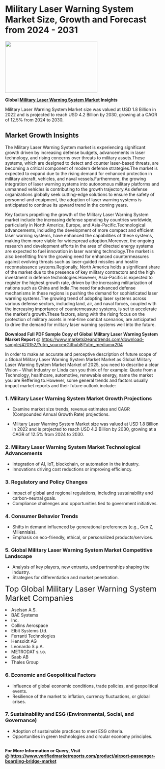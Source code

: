 <H1>Military Laser Warning System Market Size, Growth and Forecast from 2024 - 2031</H1><img class="aligncenter size-medium wp-image-584254" src="https://thirdeyenews.in/wp-content/uploads/2024/09/Global-Market-Research-300x168.jpeg" alt="" width="300" height="168" /><p><strong>Global&nbsp;<a href="https://www.marketsizeandtrends.com/download-sample/420152/?utm_source=Github8j?utm_medium=204">Military Laser Warning System Market</a> Insights</strong></p><p>Military Laser Warning System Market size was valued at USD 1.8 Billion in 2022 and is projected to reach USD 4.2 Billion by 2030, growing at a CAGR of 12.5% from 2024 to 2030.</p><p><h2>Market Growth Insights</h2> <p>The Military Laser Warning System market is experiencing significant growth driven by increasing defense budgets, advancements in laser technology, and rising concerns over threats to military assets.These systems, which are designed to detect and counter laser-based threats, are becoming a critical component of modern defense strategies.The market is expected to expand due to the rising demand for enhanced protection in military aircraft, vehicles, and naval vessels.Furthermore, the growing integration of laser warning systems into autonomous military platforms and unmanned vehicles is contributing to the growth trajectory.As defense organizations globally seek cutting-edge solutions to ensure the safety of personnel and equipment, the adoption of laser warning systems is anticipated to continue its upward trend in the coming years.</p> <p>Key factors propelling the growth of the Military Laser Warning System market include the increasing defense spending by countries worldwide, particularly in North America, Europe, and Asia-Pacific.Technological advancements, including the development of more compact and efficient laser warning systems, have enhanced the capabilities of these systems, making them more viable for widespread adoption.Moreover, the ongoing research and development efforts in the area of directed energy systems are expected to fuel innovation in laser warning technology.The market is also benefitting from the growing need for enhanced countermeasures against evolving threats such as laser-guided missiles and hostile reconnaissance systems.Regionally, North America holds a significant share of the market due to the presence of key military contractors and the high investment in defense technologies.However, Asia-Pacific is expected to register the highest growth rate, driven by the increasing militarization of nations such as China and India.The need for advanced defense mechanisms in these regions is pushing the demand for sophisticated laser warning systems.The growing trend of adopting laser systems across various defense sectors, including land, air, and naval forces, coupled with the increasing importance of countermeasure systems, is set to accelerate the market's growth.These factors, along with the rising focus on the protection of military assets in real-time combat scenarios, are anticipated to drive the demand for military laser warning systems well into the future.</p> <p><span class=""><strong>Download Full PDF Sample Copy of Global Military Laser Warning System Market Report</strong> @ <a href="https://www.marketsizeandtrends.com/download-sample/420152/?utm_source=Github8j?utm_medium=204" target="_blank">https://www.marketsizeandtrends.com/download-sample/420152/?utm_source=Github8j?utm_medium=204</a></span></p><p>In order to make an accurate and perceptive description of future scope of a Global&nbsp;Military Laser Warning System Market Market as Global&nbsp;Military Laser Warning System Market Market of 2025, you need to describe a clear Vision &ndash; What Industry or Linda can you think of for example: Quote from a Technology, healthcare, automotive, renewable energy, name the market you are Reffering to.However, some general trends and factors usually impact market reports and their future outlook include:</p><h3>1.&nbsp;<strong>Military Laser Warning System Market Growth Projections</strong></h3><ul><li>Examine market size trends, revenue estimates and CAGR (Compounded Annual Growth Rate) projections.</li><li><p>Military Laser Warning System Market size was valued at USD 1.8 Billion in 2022 and is projected to reach USD 4.2 Billion by 2030, growing at a CAGR of 12.5% from 2024 to 2030.</p></li></ul><h3>2.&nbsp;<strong>Military Laser Warning System Market Technological Advancements</strong></h3><ul><li>Integration of AI, IoT, blockchain, or automation in the industry.</li><li>Innovations driving cost reductions or improving efficiency.</li></ul><h3>3.&nbsp;<strong>Regulatory and Policy Changes</strong></h3><ul><li>Impact of global and regional regulations, including sustainability and carbon-neutral goals.</li><li>Compliance challenges and opportunities tied to government initiatives.</li></ul><h3>4.&nbsp;<strong>Consumer Behavior Trends</strong></h3><ul><li>Shifts in demand influenced by generational preferences (e.g., Gen Z, Millennials).</li><li>Emphasis on eco-friendly, ethical, or personalized products/services.</li></ul><h3>5.&nbsp;<strong>Global Military Laser Warning System Market Competitive Landscape</strong></h3><ul><li>Analysis of key players, new entrants, and partnerships shaping the industry.</li><li>Strategies for differentiation and market penetration.</li></ul><p data-pm-slice="1 1 []"><span style="color: inherit; font-family: inherit; font-size: 25px;">Top Global Military Laser Warning System Market Companies</span></p><div class="" data-test-id=""><p><li>Aselsan A.S.</li><li> BAE Systems</li><li> Inc.</li><li> Collins Aerospace</li><li> Elbit Systems Ltd.</li><li> Ferranti Technologies</li><li> Hensoldt AG</li><li> Leonardo S.p.A.</li><li> METRODAT s.r.o.</li><li> Saab AB</li><li> Thales Group</li></p></div><h3>6.&nbsp;<strong>Economic and Geopolitical Factors</strong></h3><ul><li>Influence of global economic conditions, trade policies, and geopolitical events.</li><li>Resilience of the market to inflation, currency fluctuations, or global crises.</li></ul><h3>7.&nbsp;<strong>Sustainability and ESG (Environmental, Social, and Governance)</strong></h3><ul><li>Adoption of sustainable practices to meet ESG criteria.</li><li>Opportunities in green technologies and circular economy principles.</li></ul><h2><strong style="font-size: 14px;">For More Information or Query, Visit @&nbsp;</strong><a style="background-color: #ffffff; font-size: 14px;" href="https://www.marketsizeandtrends.com/report/military-laser-warning-system-market/" target="_blank">https://www.verifiedmarketreports.com/product/airport-passenger-boarding-bridge-market</a></h2>